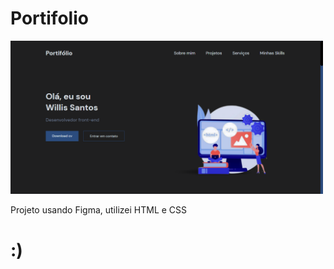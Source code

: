 # Portifolio

<img src="./portifolio.png" width="500px" alt="portifolio">

Projeto usando Figma, utilizei HTML e CSS

# :)
